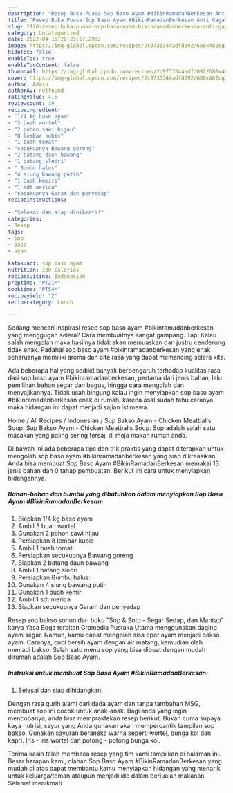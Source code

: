 ```yaml
---
description: "Resep Buka Puasa Sop Baso Ayam #BikinRamadanBerkesan Anti Gagal"
title: "Resep Buka Puasa Sop Baso Ayam #BikinRamadanBerkesan Anti Gagal"
slug: 2120-resep-buka-puasa-sop-baso-ayam-bikinramadanberkesan-anti-gagal
category: Uncategorized
date: 2022-04-15T20:23:57.290Z
image: https://img-global.cpcdn.com/recipes/2c9733344adfd092/680x482cq70/sop-baso-ayam-bikinramadanberkesan-foto-resep-utama.jpg
hideToc: false
enableToc: true
enableTocContent: false
thumbnail: https://img-global.cpcdn.com/recipes/2c9733344adfd092/680x482cq70/sop-baso-ayam-bikinramadanberkesan-foto-resep-utama.jpg
cover: https://img-global.cpcdn.com/recipes/2c9733344adfd092/680x482cq70/sop-baso-ayam-bikinramadanberkesan-foto-resep-utama.jpg
author: Admin
authorAv: notfound
ratingvalue: 4.5
reviewcount: 19
recipeingredient:
- "1/4 kg baso ayam"
- "3 buah wortel"
- "2 pohon sawi hijau"
- "8 lembar kubis"
- "1 buah tomat"
- "secukupnya Bawang goreng"
- "2 batang daun bawang"
- "1 batang sledri"
- " Bumbu halus"
- "4 siung bawang putih"
- "1 buah kemiri"
- "1 sdt merica"
- "secukupnya Garam dan penyedap"
recipeinstructions:

- "Selesai dan siap dinikmati!"
categories:
- Resep
tags:
- sop
- baso
- ayam

katakunci: sop baso ayam 
nutrition: 100 calories
recipecuisine: Indonesian
preptime: "PT21M"
cooktime: "PT54M"
recipeyield: "2"
recipecategory: Lunch

---
```



Sedang mencari inspirasi resep sop baso ayam #bikinramadanberkesan yang menggugah selera? Cara membuatnya sangat gampang. Tapi Kalau salah mengolah maka hasilnya tidak akan memuaskan dan justru cenderung tidak enak. Padahal sop baso ayam #bikinramadanberkesan yang enak seharusnya memiliki aroma dan cita rasa yang dapat memancing selera kita.


Ada beberapa hal yang sedikit banyak berpengaruh terhadap kualitas rasa dari sop baso ayam #bikinramadanberkesan, pertama dari jenis bahan, lalu pemilihan bahan segar dan bagus, hingga cara mengolah dan menyajikannya. Tidak usah bingung kalau ingin menyiapkan sop baso ayam #bikinramadanberkesan enak di rumah, karena asal sudah tahu caranya maka hidangan ini dapat menjadi sajian istimewa.

Home / All Recipes / Indonesian / Sup Bakso Ayam - Chicken Meatballs Soup. Sup Bakso Ayam - Chicken Meatballs Soup. Sop adalah salah satu masakan yang paling sering tersaji di meja makan rumah anda.


Di bawah ini ada beberapa tips dan trik praktis yang dapat diterapkan untuk mengolah sop baso ayam #bikinramadanberkesan yang siap dikreasikan. Anda bisa membuat Sop Baso Ayam #BikinRamadanBerkesan memakai 13 jenis bahan dan 0 tahap pembuatan. Berikut ini cara untuk menyiapkan hidangannya.

<!--inarticleads1-->

##### Bahan-bahan dan bumbu yang dibutuhkan dalam menyiapkan Sop Baso Ayam #BikinRamadanBerkesan:

1. Siapkan 1/4 kg baso ayam
1. Ambil 3 buah wortel
1. Gunakan 2 pohon sawi hijau
1. Persiapkan 8 lembar kubis
1. Ambil 1 buah tomat
1. Persiapkan secukupnya Bawang goreng
1. Siapkan 2 batang daun bawang
1. Ambil 1 batang sledri
1. Persiapkan  Bumbu halus:
1. Gunakan 4 siung bawang putih
1. Gunakan 1 buah kemiri
1. Ambil 1 sdt merica
1. Siapkan secukupnya Garam dan penyedap


Resep sop bakso sohun dari buku &#34;Sop &amp; Soto - Segar Sedap, dan Mantap&#34; karya Yasa Boga terbitan Gramedia Pustaka Utama menggunakan daging ayam segar. Namun, kamu dapat mengolah sisa opor ayam menjadi bakso ayam. Caranya, cuci bersih ayam dengan air matang, kemudian olah menjadi bakso. Salah satu menu sop yang bisa dibuat dengan mudah dirumah adalah Sop Baso Ayam. 

<!--inarticleads2-->

##### Instruksi untuk membuat Sop Baso Ayam #BikinRamadanBerkesan:


1. Selesai dan siap dihidangkan!

Dengan rasa gurih alami dari dada ayam dan tanpa tambahan MSG, membuat sop ini cocok untuk anak-anak. Bagi anda yang ingin mencobanya, anda bisa mempraktekan resep berikut. Bukan cuma supaya kaya nutrisi, sayur yang Anda gunakan akan mempercantik tampilan sop bakso. Gunakan sayuran beraneka warna seperti wortel, bunga kol dan kapri. Iris - iris wortel dan potong - potong bunga kol. 

Terima kasih telah membaca resep yang tim kami tampilkan di halaman ini. Besar harapan kami, olahan Sop Baso Ayam #BikinRamadanBerkesan yang mudah di atas dapat membantu kamu menyiapkan hidangan yang menarik untuk keluarga/teman ataupun menjadi ide dalam berjualan makanan. Selamat menikmati
